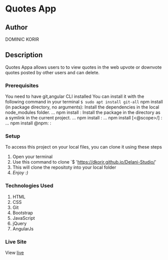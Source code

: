 # Quotes App
## Author
DOMINIC KORIR
## Description
Quotes Appa allows users to to view quotes in the web upvote or downvote  quotes posted by other users and can delete.
### Prerequisites
You need to have git,angular CLI installed
You can install it with the following command in your terminal
`$ sudo apt install git-all`
npm install (in package directory, no arguments): Install the dependencies in the local node_modules folder. ...
npm install <folder> : Install the package in the directory as a symlink in the current project. ...
npm install <tarball file> : ...
npm install [<@scope>/]<name> : ...
npm install <alias>@npm:<name> :
### Setup
To access this project on your local files, you can clone it using these steps
1. Open your terminal
1. Use this command to clone `$  'https://dkorir.github.io/Delani-Studio/'
1. This will clone the repositoty into your local folder
1. _Enjoy :)_
### Technologies Used
1. HTML
1. CSS
1. Git
1. Bootstrap
1. JavaScript
1. jQuery
1. AngularJs
### Live Site
View [live](https://dkorir.github.io/Delani-Studio/)